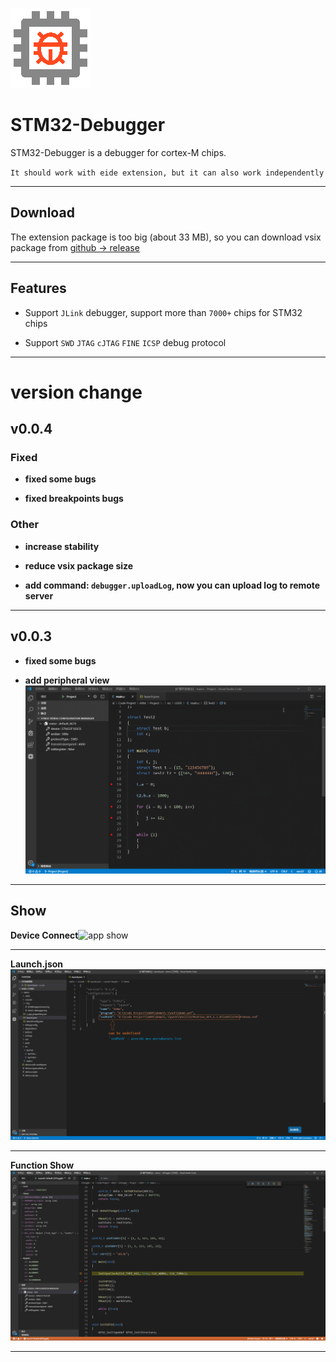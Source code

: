 ![app icon](./res/icons/icon.png)

# STM32-Debugger

STM32-Debugger is a debugger for cortex-M chips.

`It should work with eide extension, but it can also work independently`

***

## Download

The extension package is too big (about 33 MB), so you can download vsix package from [github -> release](https://github.com/github0null/stm32-debugger/releases)

***

## Features

* Support `JLink` debugger, support more than `7000+` chips for STM32 chips

* Support `SWD` `JTAG` `cJTAG` `FINE` `ICSP` debug protocol

***

# version change

## v0.0.4

### Fixed

- **fixed some bugs**

- **fixed breakpoints bugs**

### Other

- **increase stability**

- **reduce vsix package size**

- **add command: `debugger.uploadLog`, now you can upload log to remote server**

***

## v0.0.3

- **fixed some bugs**

- **add peripheral view** 
![debug_show](./res/icons/debug_view.gif)

***

## Show

**Device Connect**![app show](./res/icons/device.png)

***

**Launch.json**![launch.json](./res/icons/launchView.png)

***

**Function Show**![app show](./res/icons/app_show.png)

***